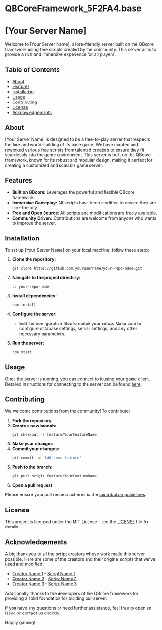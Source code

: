# QBCoreFramework_5F2FA4.base
 # [Your Server Name]

Welcome to [Your Server Name], a lore-friendly server built on the QBcore framework using free scripts created by the community. This server aims to provide a rich and immersive experience for all players.

## Table of Contents
- [About](#about)
- [Features](#features)
- [Installation](#installation)
- [Usage](#usage)
- [Contributing](#contributing)
- [License](#license)
- [Acknowledgements](#acknowledgements)

## About

[Your Server Name] is designed to be a free-to-play server that respects the lore and world-building of its base game. We have curated and reworked various free scripts from talented creators to ensure they fit seamlessly into the game environment. This server is built on the QBcore framework, known for its robust and modular design, making it perfect for creating a customized and scalable game server.

## Features

- **Built on QBcore:** Leverages the powerful and flexible QBcore framework.
- **Immersive Gameplay:** All scripts have been modified to ensure they are lore-friendly.
- **Free and Open Source:** All scripts and modifications are freely available.
- **Community Driven:** Contributions are welcome from anyone who wants to improve the server.

## Installation

To set up [Your Server Name] on your local machine, follow these steps:

1. **Clone the repository:**
    ```sh
    git clone https://github.com/yourusername/your-repo-name.git
    ```
2. **Navigate to the project directory:**
    ```sh
    cd your-repo-name
    ```
3. **Install dependencies:**
    ```sh
    npm install
    ```
4. **Configure the server:**
    - Edit the configuration files to match your setup. Make sure to configure database settings, server settings, and any other necessary parameters.

5. **Run the server:**
    ```sh
    npm start
    ```

## Usage

Once the server is running, you can connect to it using your game client. Detailed instructions for connecting to the server can be found [here](link-to-detailed-instructions).

## Contributing

We welcome contributions from the community! To contribute:

1. **Fork the repository**
2. **Create a new branch:**
    ```sh
    git checkout -b feature/YourFeatureName
    ```
3. **Make your changes**
4. **Commit your changes:**
    ```sh
    git commit -m 'Add some feature'
    ```
5. **Push to the branch:**
    ```sh
    git push origin feature/YourFeatureName
    ```
6. **Open a pull request**

Please ensure your pull request adheres to the [contribution guidelines](link-to-contribution-guidelines).

## License

This project is licensed under the MIT License - see the [LICENSE](LICENSE) file for details.

## Acknowledgements

A big thank you to all the script creators whose work made this server possible. Here are some of the creators and their original scripts that we've used and modified:

- [Creator Name 1](link-to-creator1-profile) - [Script Name 1](link-to-script1)
- [Creator Name 2](link-to-creator2-profile) - [Script Name 2](link-to-script2)
- [Creator Name 3](link-to-creator3-profile) - [Script Name 3](link-to-script3)

Additionally, thanks to the developers of the QBcore framework for providing a solid foundation for building our server.

If you have any questions or need further assistance, feel free to open an issue or contact us directly.

Happy gaming!




